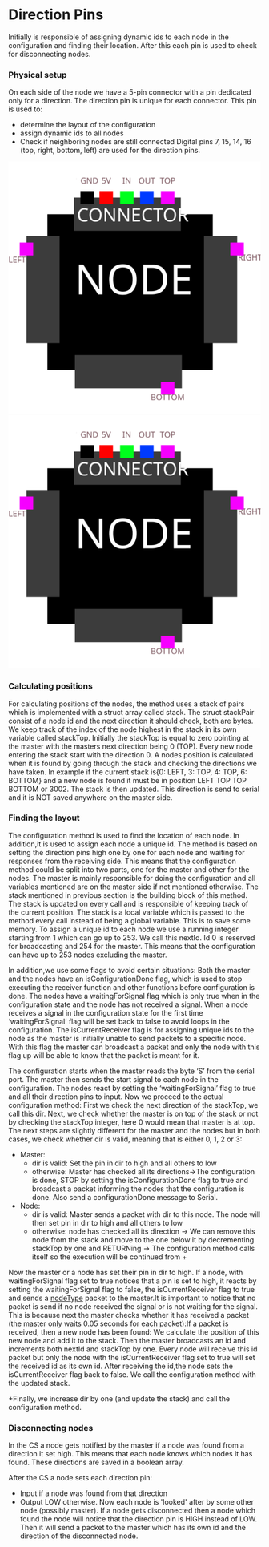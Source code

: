 # Direction Pins
Initially is responsible of assigning dynamic ids to each node in the configuration and finding their location. 
After this each pin is used to check for disconnecting nodes.

### Physical setup
On each side of the node we have a 5-pin connector with a pin dedicated only for a direction.
The direction pin is unique for each connector. This pin is used to: 
* determine the layout of the configuration
* assign dynamic ids to all nodes
* Check if neighboring nodes are still connected
Digital pins 7, 15, 14, 16 (top, right, bottom, left) are used for the direction pins.

![A node](doc/DirectionPins/connections.svg)
<img src="doc/DirectionPins/connections.svg">

### Calculating positions
For calculating positions of the nodes, the method uses a stack of pairs which is implemented with a struct array called stack. The struct stackPair consist of a node id and the next direction it should check, both are bytes. We keep track of the index of the node highest in the stack in its own variable called stackTop. Initially the stackTop is equal to zero pointing at the master with the masters next direction being 0 (TOP). Every new node entering the stack start with the direction 0. A nodes position is calculated when it is found by going through the stack and checking the directions we have taken. In example if the current stack is{0: LEFT, 3: TOP, 4: TOP, 6: BOTTOM} and a new node is found it must be in position LEFT TOP TOP BOTTOM or 3002. The stack is then updated. This direction is send to serial and it is NOT saved anywhere on the master side.

### Finding the layout

The configuration method is used to find the location of each node. In addition,it is used to assign each node a unique id. The method is based on setting the direction pins high one by one for each node and waiting for responses from the receiving side. This means that the configuration method could be split into two parts, one for the master and other for the nodes. The master is mainly responsible for doing the configuration and all variables mentioned are on the master side if not mentioned otherwise. The stack mentioned in previous section is the building block of this method. The stack is updated on every call and is responsible of keeping track of the current position. The stack is a local variable which is passed to the method every call instead of being a global variable. This is to save some memory. To assign a unique id to each node we use a running integer starting from 1 which can go up to 253. We call this nextId. Id 0 is reserved for broadcasting and 254 for the master. This means that the configuration can have up to 253 nodes excluding the master. 

In addition,we use some flags to avoid certain situations: Both the master and the nodes have an isConfigurationDone flag, which is used to stop executing the receiver function and other functions before configuration is done. The nodes have a waitingForSignal flag which is only true when in the configuration state and the node has not received a signal. When a node receives a signal in the configuration state for the first time ‘waitingForSignal’ flag will be set back to false to avoid loops in the configuration. The isCurrentReceiver flag is for assigning unique ids to the node as the master is initially unable to send packets to a specific node. With this flag the master can broadcast a packet and only the node with this flag up will be able to know that the packet is meant for it.

The configuration starts when the master reads the byte ‘S’ from the serial port. The master then sends the start signal to each node in the configuration. The nodes react by setting the ‘waitingForSignal’ flag to true and all their direction pins to input. Now we proceed to the actual configuration method: First we check the next direction of the stackTop, we call this dir. Next, we check whether the master is on top of the stack or not by checking the stackTop integer, here 0 would mean that master is at top. The next steps are slightly different for the master and the nodes but in both cases, we check whether dir is valid, meaning that is either 0, 1, 2 or 3:
* Master: 
    * dir is valid: Set the pin in dir to high and all others to low
    * otherwise: Master has checked all its directions->The configuration is done, STOP by setting the isConfigurationDone flag to true and broadcast a packet informing the nodes that the configuration is done. Also send a configurationDone message to Serial.
* Node: 
    * dir is valid: Master sends a packet with dir to this node. The node will then set pin in dir to high and all others to low
    * otherwise: node has checked all its direction -> We can remove this node from the stack and move to the one below it by decrementing stackTop by one and RETURNing -> The configuration method calls itself so the execution will be continued from +

Now the master or a node has set their pin in dir to high.
If a node, with waitingForSignal flag set to true notices that a pin is set to high, it reacts by setting the waitingForSignal flag to false, the isCurrentReceiver flag to true and sends a [nodeType](doc\NodeTypes) packet to the master.It is important to notice that no packet is send if no node received the signal or is not waiting for the signal. This is because next the master checks whether it has received a packet (the master only waits 0.05 seconds for each packet):If a packet is received, then a new node has been found: We calculate the position of this new node and add it to the stack. Then the master broadcasts an id and increments both nextId and stackTop by one. Every node will receive this id packet but only the node with the isCurrentReceiver flag set to true will set the received id as its own id. After receiving the id,the node sets the isCurrentReceiver flag back to false. We call the configuration method with the updated stack.

+Finally, we increase dir by one (and update the stack) and call the configuration method. 

### Disconnecting nodes
In the CS a node gets notified by the master if a node was found from a direction it set high. This means that each node knows which 
nodes it has found. These directions are saved in a boolean array.

After the CS a node sets each direction pin:
* Input if a node was found from that direction
* Output LOW otherwise.
Now each node is 'looked' after by some other node (possibly master). If a node gets disconnected then a node which found the node will notice that the direction pin is HIGH instead of LOW. Then it will send a packet to the master which has its own id and the direction of the disconnected node. 



